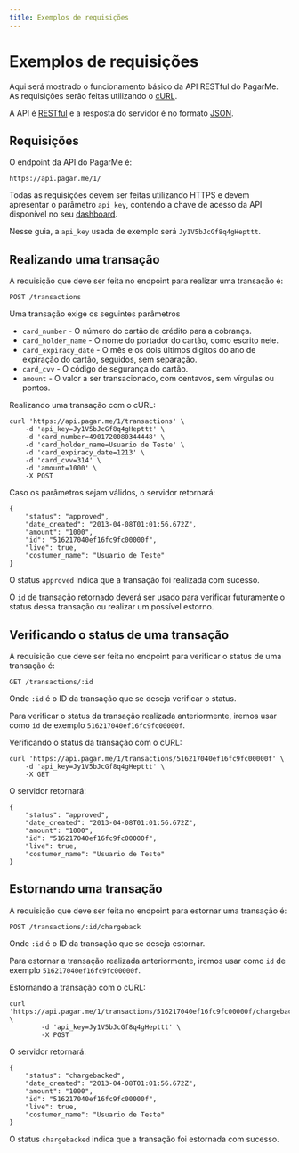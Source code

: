 ```yaml
---
title: Exemplos de requisições
---
```


# Exemplos de requisições

Aqui será mostrado o funcionamento básico da API RESTful do PagarMe. As requisições serão feitas utilizando o [cURL](http://curl.haxx.se).

A API é [RESTful](https://en.wikipedia.org/wiki/Representational_state_transfer) e a resposta do servidor é no formato [JSON](http://www.json.org).

## Requisições

O endpoint da API do PagarMe é:

	https://api.pagar.me/1/

Todas as requisições devem ser feitas utilizando HTTPS e devem apresentar o parâmetro `api_key`, contendo a chave de acesso da API disponível no seu [dashboard](https://dashboard.pagar.me).

Nesse guia, a `api_key` usada de exemplo será `Jy1V5bJcGf8q4gHepttt`.

## Realizando uma transação

A requisição que deve ser feita no endpoint para realizar uma transação é:

	POST /transactions

Uma transação exige os seguintes parâmetros

- `card_number` - O número do cartão de crédito para a cobrança.
- `card_holder_name` - O nome do portador do cartão, como escrito nele.
- `card_expiracy_date` - O mês e os dois últimos digitos do ano de expiração do cartão, seguidos, sem separação.
- `card_cvv` - O código de segurança do cartão.
- `amount` - O valor a ser transacionado, com centavos, sem vírgulas ou pontos.

Realizando uma transação com o cURL:

<pre><code data-language="shell">curl 'https://api.pagar.me/1/transactions' \
	-d 'api_key=Jy1V5bJcGf8q4gHepttt' \
	-d 'card_number=4901720080344448' \
	-d 'card_holder_name=Usuario de Teste' \
	-d 'card_expiracy_date=1213' \
	-d 'card_cvv=314' \
	-d 'amount=1000' \
	-X POST 
</code></pre>

Caso os parâmetros sejam válidos, o servidor retornará:

<pre><code data-language="javascript">{
    "status": "approved",
    "date_created": "2013-04-08T01:01:56.672Z",
    "amount": "1000",
    "id": "516217040ef16fc9fc00000f",
    "live": true,
    "costumer_name": "Usuario de Teste"
}</code></pre>

O status `approved` indica que a transação foi realizada com sucesso.

O `id` de transação retornado deverá ser usado para verificar futuramente o status dessa transação ou realizar um possível estorno.

## Verificando o status de uma transação

A requisição que deve ser feita no endpoint para verificar o status de uma transação é:

	GET /transactions/:id

Onde `:id` é o ID da transação que se deseja verificar o status.

Para verificar o status da transação realizada anteriormente, iremos usar como `id` de exemplo `516217040ef16fc9fc00000f`.

Verificando o status da transação com o cURL:

<pre><code data-language="shell">curl 'https://api.pagar.me/1/transactions/516217040ef16fc9fc00000f' \
	-d 'api_key=Jy1V5bJcGf8q4gHepttt' \
	-X GET 
</code></pre>

O servidor retornará:

<pre><code data-language="javascript">{
    "status": "approved",
    "date_created": "2013-04-08T01:01:56.672Z",
    "amount": "1000",
    "id": "516217040ef16fc9fc00000f",
    "live": true,
    "costumer_name": "Usuario de Teste"
}</code></pre>

## Estornando uma transação

A requisição que deve ser feita no endpoint para estornar uma transação é:

	POST /transactions/:id/chargeback

Onde `:id` é o ID da transação que se deseja estornar.

Para estornar a transação realizada anteriormente, iremos usar como `id` de exemplo `516217040ef16fc9fc00000f`.

Estornando a transação com o cURL:

<pre><code data-language="shell">curl 'https://api.pagar.me/1/transactions/516217040ef16fc9fc00000f/chargeback' \
		-d 'api_key=Jy1V5bJcGf8q4gHepttt' \
		-X POST
</code></pre>

O servidor retornará:

<pre><code data-language="javascript">{
    "status": "chargebacked",
    "date_created": "2013-04-08T01:01:56.672Z",
    "amount": "1000",
    "id": "516217040ef16fc9fc00000f",
    "live": true,
    "costumer_name": "Usuario de Teste"
}</code></pre>

O status `chargebacked` indica que a transação foi estornada com sucesso.
